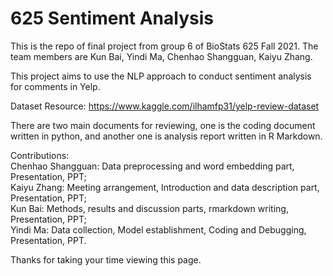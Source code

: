 # 625 Sentiment Analysis
This is the repo of final project from group 6 of BioStats 625 Fall 2021. The team members are Kun Bai, Yindi Ma, Chenhao Shangguan, Kaiyu Zhang. 

This project aims to use the NLP approach to conduct sentiment analysis for comments in Yelp. 

Dataset Resource: https://www.kaggle.com/ilhamfp31/yelp-review-dataset

There are two main documents for reviewing, one is the coding document written in python, and another one is analysis report written in R Markdown. 

Contributions:<br />
Chenhao Shangguan: Data preprocessing and word embedding part, Presentation, PPT;<br />
Kaiyu Zhang: Meeting arrangement, Introduction and data description part, Presentation, PPT;<br />
Kun Bai: Methods, results and discussion parts, rmarkdown writing, Presentation, PPT;<br />
Yindi Ma: Data collection, Model establishment, Coding and Debugging, Presentation, PPT.<br />

Thanks for taking your time viewing this page.
